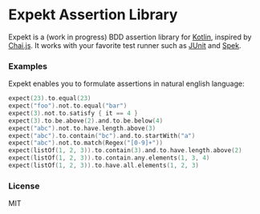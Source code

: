 # Expekt Assertion Library

Expekt is a (work in progress) BDD assertion library for [Kotlin](http://kotlinlang.org/), inspired by [Chai.js](http://chaijs.com/). It works with your favorite test runner such as [JUnit](http://junit.org/) and [Spek](http://jetbrains.github.io/spek/).

### Examples

Expekt enables you to formulate assertions in natural english language:

```kotlin
expect(23).to.equal(23)
expect("foo").not.to.equal("bar")
expect(3).not.to.satisfy { it == 4 }
expect(3).to.be.above(2).and.to.be.below(4)
expect("abc").not.to.have.length.above(3)
expect("abc").to.contain("bc").and.to.startWith("a")
expect("abc").not.to.match(Regex("[0-9]+"))
expect(listOf(1, 2, 3)).to.contain(3).and.to.have.length.above(2)
expect(listOf(1, 2, 3)).to.contain.any.elements(1, 3, 4)
expect(listOf(1, 2, 3)).to.have.all.elements(1, 2, 3)
```

### License

MIT
